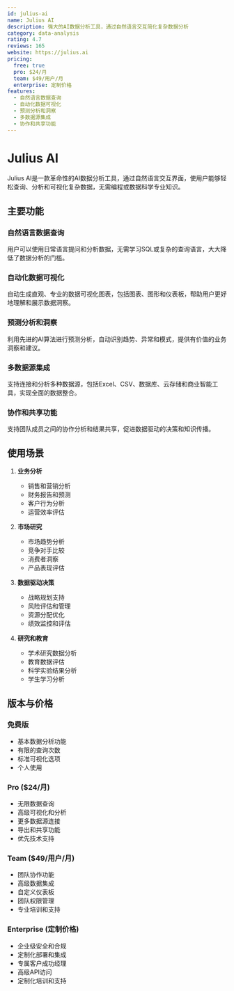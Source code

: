 ```yaml
---
id: julius-ai
name: Julius AI
description: 强大的AI数据分析工具，通过自然语言交互简化复杂数据分析
category: data-analysis
rating: 4.7
reviews: 165
website: https://julius.ai
pricing:
  free: true
  pro: $24/月
  team: $49/用户/月
  enterprise: 定制价格
features:
  - 自然语言数据查询
  - 自动化数据可视化
  - 预测分析和洞察
  - 多数据源集成
  - 协作和共享功能
---
```


# Julius AI

Julius AI是一款革命性的AI数据分析工具，通过自然语言交互界面，使用户能够轻松查询、分析和可视化复杂数据，无需编程或数据科学专业知识。

## 主要功能

### 自然语言数据查询
用户可以使用日常语言提问和分析数据，无需学习SQL或复杂的查询语言，大大降低了数据分析的门槛。

### 自动化数据可视化
自动生成直观、专业的数据可视化图表，包括图表、图形和仪表板，帮助用户更好地理解和展示数据洞察。

### 预测分析和洞察
利用先进的AI算法进行预测分析，自动识别趋势、异常和模式，提供有价值的业务洞察和建议。

### 多数据源集成
支持连接和分析多种数据源，包括Excel、CSV、数据库、云存储和商业智能工具，实现全面的数据整合。

### 协作和共享功能
支持团队成员之间的协作分析和结果共享，促进数据驱动的决策和知识传播。

## 使用场景

1. **业务分析**
   - 销售和营销分析
   - 财务报告和预测
   - 客户行为分析
   - 运营效率评估

2. **市场研究**
   - 市场趋势分析
   - 竞争对手比较
   - 消费者洞察
   - 产品表现评估

3. **数据驱动决策**
   - 战略规划支持
   - 风险评估和管理
   - 资源分配优化
   - 绩效监控和评估

4. **研究和教育**
   - 学术研究数据分析
   - 教育数据评估
   - 科学实验结果分析
   - 学生学习分析

## 版本与价格

### 免费版
- 基本数据分析功能
- 有限的查询次数
- 标准可视化选项
- 个人使用

### Pro ($24/月)
- 无限数据查询
- 高级可视化和分析
- 更多数据源连接
- 导出和共享功能
- 优先技术支持

### Team ($49/用户/月)
- 团队协作功能
- 高级数据集成
- 自定义仪表板
- 团队权限管理
- 专业培训和支持

### Enterprise (定制价格)
- 企业级安全和合规
- 定制化部署和集成
- 专属客户成功经理
- 高级API访问
- 定制化培训和支持
